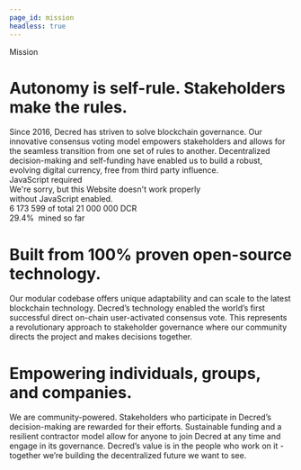 ```yaml
---
page_id: mission
headless: true
---
```


<div class="mission-section w-clearfix"><img alt="" src="/images/frontpage_mission.svg" class="first mission-section-image">
    <div class="mission-content">
        <div class="section-title w-clearfix">
            <div class="section-title-line"></div>
            <div class="section-title-text" translate>Mission</div>
        </div>
        <h1 class="fix mission-title" translate>Autonomy is self-rule. Stakeholders make the rules.</h1>
        <div class="mission-copy" translate>Since 2016, Decred has striven to solve blockchain governance. Our innovative consensus voting model empowers stakeholders and allows for the seamless transition from one set of rules to another. Decentralized decision-making and self-funding have enabled us to build a robust, evolving digital currency, free from third party influence.</div>
    </div>
</div>
<div class="mission-section reverse">
    <noscript><div class="section-title-text">JavaScript required</div><div class="mission-copy">We're sorry, but this Website doesn't work properly<br/>without JavaScript enabled.</div> </noscript>
    <div class="mission-chart">
        <div class="mission-chart-supply"><span class="amount mission-chart-supply">6 173 599</span> <span class="mission-chart-supply regular" translate>of total</span> <span class="cyan mission-chart-supply">21 000 000 DCR</span></div>
        <div class="svg-embed"></div>
        <div class="mission-chart-mined" translate><span class="mission-chart-mined percent">29.4%</span>  mined so far</div>
    </div>
    <div class="mission-content">
        <h1 class="mission-title" translate>Built from 100% proven open-source technology.</h1>
        <div class="mission-copy" translate>Our modular codebase offers unique adaptability and can scale to the latest blockchain technology. Decred’s technology enabled the world’s first successful direct on-chain user-activated consensus vote. This represents a revolutionary approach to stakeholder governance where our community directs the project and makes decisions together.</div>
    </div>
</div>
<div class="last mission-section w-clearfix">
    <div class="mission-content">
        <h1 class="mission-title" translate>Empowering individuals, groups, and companies.</h1>
        <div class="mission-copy" translate>We are community-powered. Stakeholders who participate in Decred’s decision-making are rewarded for their efforts. Sustainable funding and a resilient contractor model allow for anyone to join Decred at any time and engage in its governance. Decred’s value is in the people who work on it - together we’re building the decentralized future we want to see.</div>
    </div>
    <div class="lightning mission-section-image w-clearfix"><img alt="" src="/images/frontpage_lightning.svg" class="lightning mission-section-image">
        <div class="gif-ontop-svg"></div>
    </div>
</div>
